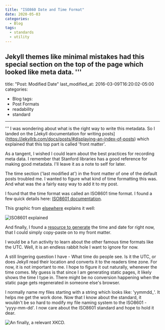 ```yaml
---
title: "ISO860 Date and Time Format"
date: 2020-05-03
categories:
  - Blog
tags:
  - standards
  - utility
---
```


Jekyll themes like minimal mistakes had this special section on the top of the page which looked like meta data.
'''
---
title: "Post: Modified Date"
last_modified_at: 2016-03-09T16:20:02-05:00
categories:
  - Blog
tags:
  - Post Formats
  - readability
  - standard
---
'''
I was wondering about what is the right way to write this metadata. So I landed on the [Jekyll documentation for writing posts]{https://jekyllrb.com/docs/posts/#displaying-an-index-of-posts) which explained that this top part is called 'front matter'.

As a tangent, I wished I could learn about the best practices for recording meta data. I remember that Stanford libraries has a good reference for making good metadata. I'll leave it as a note to self for later.

The time section ('last modified at') in the front matter of one of the default posts troubled me. I wanted to figure what kind of time formatting this was. And what was the a fairly easy way to add it to my post.

I found that the time format was called an ISO8601 time format. I found a few quick details here: [ISO8601 documentation](https://www.iso.org/iso-8601-date-and-time-format.html).

This graphic from [elsewhere](http://apiux.com/2013/03/20/5-laws-api-dates-and-times/) explains it well:

![ISO8601 explained](/assets/iso-8601.jpg)

And finally, I found a [resource to generate](https://www.utctime.net/) the time and date for right now, that I could simply copy-paste on to my front matter.

I would be a fun activity to learn about the other famous time formats like the UTC. Well, it is an endless rabbit hole I want to ignore for now.

A still lingering question I have - What time do people see. Is it the UTC, or does Jekyll read their location and converts it to the readers time zone. For now, it is not important to me. I hope to figure it out naturally, whenever the time comes. My guess is that since I am generating static pages, it likely shows the time I type in. There might be no conversion happening when the static page gets regenerated in someone else's browser.

I normally name my files starting with a string which looks like: 'yymmdd_'. It helps me get the work done. Now that I know about the standard, it wouldn't be so hard to modify my file naming system to the ISO8601 - 'yyyy-mm-dd'. I  now care about the ISO8601 standard and hope to hold it dear.

![An finally, a relevant XKCD.](https://xkcd.com/1179/)
